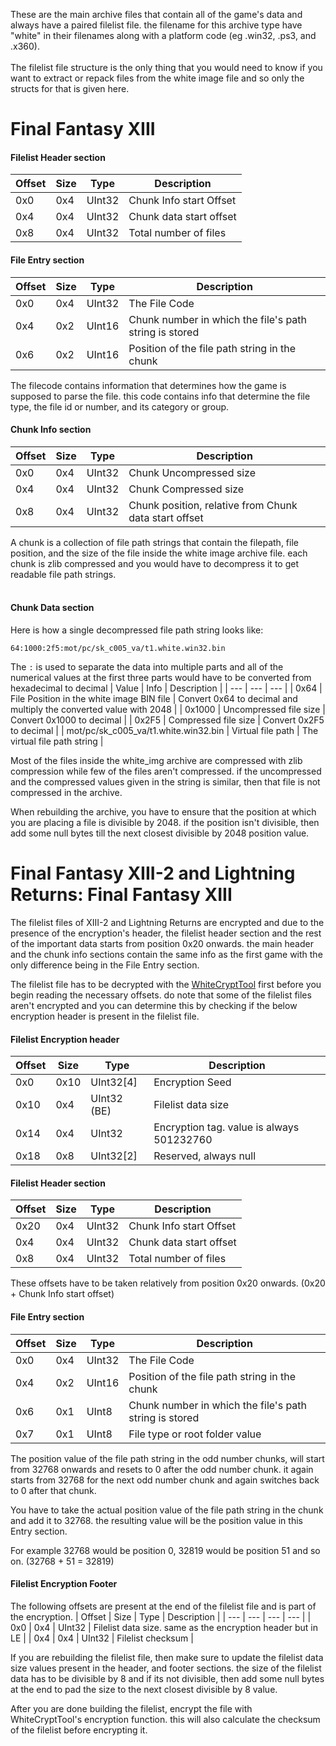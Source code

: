 These are the main archive files that contain all of the game's data and always have a paired filelist file. the filename for this archive type have "white" in their filenames along with a platform code (eg .win32, .ps3, and .x360). 
<br><br>The filelist file structure is the only thing that you would need to know if you want to extract or repack files from the white image file and so only the structs for that is given here.

# Final Fantasy XIII

#### Filelist Header section
| Offset | Size | Type | Description |
| --- | --- | --- | --- |
| 0x0 | 0x4 | UInt32 | Chunk Info start Offset |
| 0x4 | 0x4 | UInt32 | Chunk data start offset |
| 0x8 | 0x4 | UInt32 | Total number of files |

#### File Entry section
| Offset | Size | Type | Description |
| --- | --- | --- | --- |
| 0x0 | 0x4 | UInt32 | The File Code |
| 0x4 | 0x2 | UInt16 | Chunk number in which the file's path string is stored |
| 0x6 | 0x2 | UInt16 | Position of the file path string in the chunk |

The filecode contains information that determines how the game is supposed to parse the file. this code contains info that determine the file type, the file id or number, and its category or group.

#### Chunk Info section
| Offset | Size | Type | Description |
| --- | --- | --- | --- |
| 0x0 | 0x4 | UInt32 | Chunk Uncompressed size |
| 0x4 | 0x4 | UInt32 | Chunk Compressed size |
| 0x8 | 0x4 | UInt32 | Chunk position, relative from Chunk data start offset |

A chunk is a collection of file path strings that contain the filepath, file position, and the size of the file inside the white image archive file. each chunk is zlib compressed and you would have to decompress it to get readable file path strings.<br><br>

#### Chunk Data section
Here is how a single decompressed file path string looks like:
```
64:1000:2f5:mot/pc/sk_c005_va/t1.white.win32.bin
```
The ```:``` is used to separate the data into multiple parts and all of the numerical values at the first three parts would have to be converted from hexadecimal to decimal
| Value | Info | Description |
| --- | --- | --- |
| 0x64 | File Position in the white image BIN file | Convert 0x64 to decimal and multiply the converted value with 2048 | 
| 0x1000 | Uncompressed file size | Convert 0x1000 to decimal |
| 0x2F5 | Compressed file size | Convert 0x2F5 to decimal |
| mot/pc/sk_c005_va/t1.white.win32.bin | Virtual file path | The virtual file path string |

Most of the files inside the white_img archive are compressed with zlib compression while few of the files aren't compressed. if the uncompressed and the compressed values given in the string is similar, then that file is not compressed in the archive. 

When rebuilding the archive, you have to ensure that the position at which you are placing a file is divisible by 2048. if the position isn't divisible, then add some null bytes till the next closest divisible by 2048 position value.


# Final Fantasy XIII-2 and Lightning Returns: Final Fantasy XIII

The filelist files of XIII-2 and Lightning Returns are encrypted and due to the presence of the encryption's header, the filelist header section and the rest of the important data starts from position 0x20 onwards. the main header and the chunk info sections contain the same info as the first game with the only difference being in the File Entry section. 

The filelist file has to be decrypted with the [WhiteCryptTool](https://github.com/Surihix/WhiteCryptTool) first before you begin reading the necessary offsets. do note that some of the filelist files aren't encrypted and you can determine this by checking if the below encryption header is present in the filelist file.

#### Filelist Encryption header
| Offset | Size | Type | Description |
| --- | --- | --- | --- |
| 0x0 | 0x10 | UInt32[4] | Encryption Seed |
| 0x10 | 0x4 | UInt32 (BE) | Filelist data size |
| 0x14 | 0x4 | UInt32 | Encryption tag. value is always 501232760 |
| 0x18 | 0x8 | UInt32[2] | Reserved, always null |

#### Filelist Header section
| Offset | Size | Type | Description |
| --- | --- | --- | --- |
| 0x20 | 0x4 | UInt32 | Chunk Info start Offset |
| 0x4 | 0x4 | UInt32 | Chunk data start offset |
| 0x8 | 0x4 | UInt32 | Total number of files |

These offsets have to be taken relatively from position 0x20 onwards. (0x20 + Chunk Info start offset)
<br>

#### File Entry section
| Offset | Size | Type | Description |
| --- | --- | --- | --- |
| 0x0 | 0x4 | UInt32 | The File Code |
| 0x4 | 0x2 | UInt16 | Position of the file path string in the chunk |
| 0x6 | 0x1 | UInt8 | Chunk number in which the file's path string is stored |
| 0x7 | 0x1 | UInt8 | File type or root folder value |

The position value of the file path string in the odd number chunks, will start from 32768 onwards and resets to 0 after the odd number chunk. it again starts from 32768 for the next odd number chunk and again switches back to 0 after that chunk. 

You have to take the actual position value of the file path string in the chunk and add it to 32768. the resulting value will be the position value in this Entry section.

For example 32768 would be position 0, 32819 would be position 51 and so on. (32768 + 51 = 32819)
<br>
#### Filelist Encryption Footer
The following offsets are present at the end of the filelist file and is part of the encryption.
| Offset | Size | Type | Description |
| --- | --- | --- | --- |
| 0x0 | 0x4 | UInt32 | Filelist data size. same as the encryption header but in LE |
| 0x4 | 0x4 | UInt32 | Filelist checksum |

If you are rebuilding the filelist file, then make sure to update the filelist data size values present in the header, and footer sections. the size of the filelist data has to be divisible by 8 and if its not divisible, then add some null bytes at the end to pad the size to the next closest divisible by 8 value. 

After you are done building the filelist, encrypt the file with WhiteCryptTool's encryption function. this will also calculate the checksum of the filelist before encrypting it.